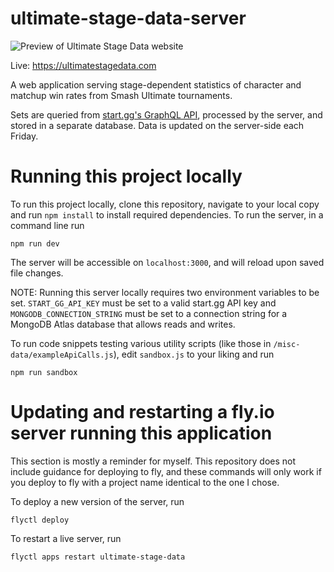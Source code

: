 # ultimate-stage-data-server

![Preview of Ultimate Stage Data website](preview.gif)

Live: https://ultimatestagedata.com

A web application serving stage-dependent statistics of character and matchup win rates from Smash Ultimate tournaments.

Sets are queried from [start.gg's GraphQL API](https://developer.start.gg/docs/intro), processed by the server, and stored in a separate database. Data is updated on the server-side each Friday.

# Running this project locally

To run this project locally, clone this repository, navigate to your local copy and run `npm install` to install required dependencies. To run the server, in a command line run
```
npm run dev
```
The server will be accessible on `localhost:3000`, and will reload upon saved file changes.

NOTE: Running this server locally requires two environment variables to be set. `START_GG_API_KEY` must be set to a valid start.gg API key and `MONGODB_CONNECTION_STRING` must be set to a connection string for a MongoDB Atlas database that allows reads and writes.

To run code snippets testing various utility scripts (like those in `/misc-data/exampleApiCalls.js`), edit `sandbox.js` to your liking and run
```
npm run sandbox
```

# Updating and restarting a fly.io server running this application

This section is mostly a reminder for myself. This repository does not include guidance for deploying to fly, and these commands will only work if you deploy to fly with a project name identical to the one I chose.

To deploy a new version of the server, run
```
flyctl deploy
```

To restart a live server, run
```
flyctl apps restart ultimate-stage-data
```
